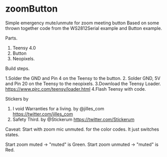 # zoomButton
Simple emergency mute/unmute for zoom meeting button 
Based on some thrown together code from the
WS2812Serial example and Button example.

Parts.

1. Teensy 4.0
2. Button
3. Neopixels.


Build steps.

  1.Solder the GND and Pin 4 on the Teensy to the button.
  2. Solder GND, 5V and Pin 20 on the Teensy to the neopixels.
  3.Download the Teensy Loader.
      https://www.pjrc.com/teensy/loader.html
  4.Flash Teensy with code.


Stickers by 

1. I void Warranties for a living. by @jilles_com https://twitter.com/jilles_com
2. Safety Third. by @Stickerum https://twitter.com/Stickerum

Caveat:
Start with zoom mic unmuted. for the color codes.
It just switches states. 

Start zoom muted -> "muted" is Green.
Start zoom unmuted -> "muted" is Red.

